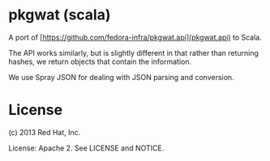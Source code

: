# pkgwat (scala)

A port of [https://github.com/fedora-infra/pkgwat.api](pkgwat.api) to Scala.

The API works similarly, but is slightly different in that rather than
returning hashes, we return objects that contain the information.

We use Spray JSON for dealing with JSON parsing and conversion.

# License

(c) 2013 Red Hat, Inc.

License: Apache 2. See LICENSE and NOTICE.
